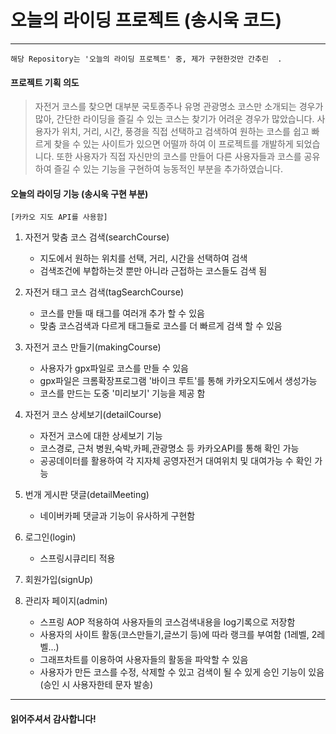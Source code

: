 # 오늘의 라이딩 프로젝트 (송시욱 코드)
---------------------
`해당 Repository는 '오늘의 라이딩 프로젝트' 중, 제가 구현한것만 간추린  .`
#### 프로젝트 기획 의도

>자전거 코스를 찾으면 대부분 국토종주나 유명 관광명소 코스만 소개되는 경우가 많아, 간단한 라이딩을 즐길 수 있는 코스는 찾기가 어려운 경우가 많았습니다. 
사용자가 위치, 거리, 시간, 풍경을 직접 선택하고 검색하여 원하는 코스를 쉽고 빠르게 찾을 수 있는 사이트가 있으면 어떨까 하여 이 프로젝트를 개발하게 되었습니다. 
또한 사용자가 직접 자신만의 코스를 만들어 다른 사용자들과 코스를 공유하여 즐길 수 있는 기능을 구현하여 능동적인 부분을 추가하였습니다.   


#### 오늘의 라이딩 기능 (송시욱 구현 부분)
`[카카오 지도 API를 사용함]`
1. 자전거 맞춤 코스 검색(searchCourse)
   - 지도에서 원하는 위치를 선택, 거리, 시간을 선택하여 검색
   - 검색조건에 부합하는것 뿐만 아니라 근접하는 코스들도 검색 됨
   

2. 자전거 태그 코스 검색(tagSearchCourse)
   - 코스를 만들 때 태그를 여러개 추가 할 수 있음
   - 맞춤 코스검색과 다르게 태그들로 코스를 더 빠르게 검색 할 수 있음
   

3. 자전거 코스 만들기(makingCourse)
   - 사용자가 gpx파일로 코스를 만들 수 있음
   - gpx파일은 크롬확장프로그램 '바이크 루트'를 통해 카카오지도에서 생성가능
   - 코스를 만드는 도중 '미리보기' 기능을 제공 함
   
4. 자전거 코스 상세보기(detailCourse)
   - 자전거 코스에 대한 상세보기 기능
   - 코스경로, 근처 병원,숙박,카페,관광명소 등 카카오API를 통해 확인 가능
   - 공공데이터를 활용하여 각 지자체 공영자전거 대여위치 및 대여가능 수 확인 가능


4. 번개 게시판 댓글(detailMeeting)
   - 네이버카페 댓글과 기능이 유사하게 구현함 
   

5. 로그인(login)
   - 스프링시큐리티 적용
   

6. 회원가입(signUp)
5. 관리자 페이지(admin)
   - 스프링 AOP 적용하여 사용자들의 코스검색내용을 log기록으로 저장함
   - 사용자의 사이트 활동(코스만들기,글쓰기 등)에 따라 랭크를 부여함 (1레벨, 2레벨...)
   - 그래프차트를 이용하여 사용자들의 활동을 파악할 수 있음
   - 사용자가 만든 코스를 수정, 삭제할 수 있고 검색이 될 수 있게 승인 기능이 있음(승인 시 사용자한테 문자 발송)
--------------------------


#### **읽어주셔서 감사합니다!**
